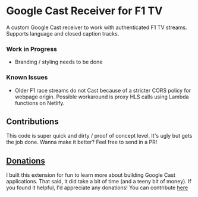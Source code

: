 # Google Cast Receiver for F1 TV

A custom Google Cast receiver to work with authenticated F1 TV streams. Supports language and closed caption tracks.

### Work in Progress
* Branding / styling needs to be done

### Known Issues
* Older F1 race streams do not Cast because of a stricter CORS policy for webpage origin. Possible workaround is proxy HLS calls using Lambda functions on Netlify.

## Contributions

This code is super quick and dirty / proof of concept level. It's ugly but gets the job done. Wanna make it better? Feel free to send in a PR!

## [Donations](https://paypal.me/nishanth)

I built this extension for fun to learn more about building Google Cast applications. That said, it did take a bit of time (and a teeny bit of money). If you found it helpful, I'd appreciate any donations! You can contribute [here](https://paypal.me/nishanth)
